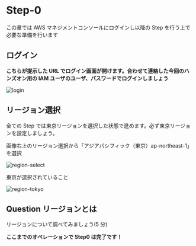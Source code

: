 # Step-0

この章では AWS マネジメントコンソールにログインし以降の Step を行う上で必要な準備を行います

## ログイン

**こちらが提示した URL でログイン画面が開けます。合わせて連絡した今回のハンズオン用の IAM ユーザのユーザ、パスワードでログインしましょう**

![login](./images/step-0/login-1.png "ログイン")

## リージョン選択

全ての Step では東京リージョンを選択した状態で進めます。必ず東京リージョンを設定しましょう。

画像右上のリージョン選択から「アジアパシフィック（東京）ap-northeast-1」を選択

![region-select](./images/step-0/region-select.png "リージョン選択")

東京が選択されていること

![region-tokyo](./images/step-0/region-tokyo.png "リージョン東京")

## Question リージョンとは

リージョンについて調べてみましょう(5 分)

**ここまでのオペレーションで Step0 は完了です！**
